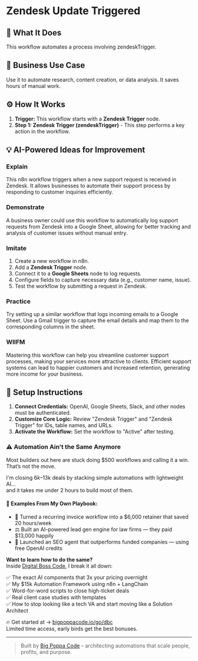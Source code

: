 # Zendesk Update Triggered

## 🚀 What It Does
This workflow automates a process involving zendeskTrigger.

## 💼 Business Use Case
Use it to automate research, content creation, or data analysis. It saves hours of manual work.

## ⚙️ How It Works
1.  **Trigger:** This workflow starts with a **Zendesk Trigger** node.
2. **Step 1: Zendesk Trigger (zendeskTrigger)** - This step performs a key action in the workflow.

## 💡 AI-Powered Ideas for Improvement
### Explain
This n8n workflow triggers when a new support request is received in Zendesk. It allows businesses to automate their support process by responding to customer inquiries efficiently.

### Demonstrate
A business owner could use this workflow to automatically log support requests from Zendesk into a Google Sheet, allowing for better tracking and analysis of customer issues without manual entry.

### Imitate
1. Create a new workflow in n8n.
2. Add a **Zendesk Trigger** node.
3. Connect it to a **Google Sheets** node to log requests.
4. Configure fields to capture necessary data (e.g., customer name, issue).
5. Test the workflow by submitting a request in Zendesk.

### Practice
Try setting up a similar workflow that logs incoming emails to a Google Sheet. Use a Gmail trigger to capture the email details and map them to the corresponding columns in the sheet.

### WIIFM
Mastering this workflow can help you streamline customer support processes, making your services more attractive to clients. Efficient support systems can lead to happier customers and increased retention, generating more income for your business.

## 🔧 Setup Instructions
1. **Connect Credentials:** OpenAI, Google Sheets, Slack, and other nodes must be authenticated.
2. **Customize Core Logic:** Review "Zendesk Trigger" and "Zendesk Trigger" for IDs, table names, and URLs.
3. **Activate the Workflow:** Set the workflow to "Active" after testing.

### ⚠️ Automation Ain’t the Same Anymore

Most builders out here are stuck doing $500 workflows and calling it a win.  
That’s not the move.  

I'm closing $6k–$13k deals by stacking simple automations with lightweight AI...  
and it takes me under 2 hours to build most of them.

#### 🧠 Examples From My Own Playbook:
- 🔁 Turned a recurring invoice workflow into a $6,000 retainer that saved 20 hours/week  
- ⚖️ Built an AI-powered lead gen engine for law firms — they paid $13,000 happily  
- 🚀 Launched an SEO agent that outperforms funded companies — using free OpenAI credits  

**Want to learn how to do the same?**  
Inside [Digital Boss Code](https://bigpoppacode.io/go/dbc), I break it all down:

✅ The exact AI components that 3x your pricing overnight  
✅ My $15k Automation Framework using n8n + LangChain  
✅ Word-for-word scripts to close high-ticket deals  
✅ Real client case studies with templates  
✅ How to stop looking like a tech VA and start moving like a Solution Architect  

🔥 Get started at → [bigpoppacode.io/go/dbc](https://bigpoppacode.io/go/dbc)  
Limited time access, early birds get the best bonuses.

---
> Built by [Big Poppa Code](https://bigpoppacode.io) – architecting automations that scale people, profits, and purpose.
